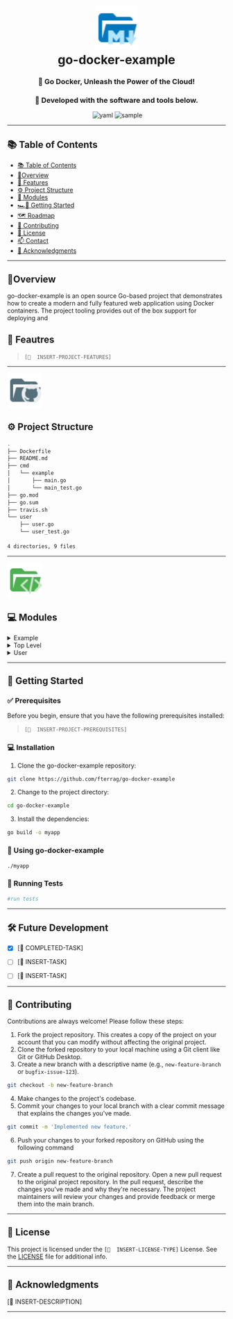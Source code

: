 
<div align="center">
<h1 align="center">
<img src="https://raw.githubusercontent.com/PKief/vscode-material-icon-theme/ec559a9f6bfd399b82bb44393651661b08aaf7ba/icons/folder-markdown-open.svg" width="100" />
<br>
go-docker-example
</h1>
<h3 align="center">📍 Go Docker, Unleash the Power of the Cloud!</h3>
<h3 align="center">🚀 Developed with the software and tools below.</h3>
<p align="center">

<img src="https://img.shields.io/badge/GNU%20Bash-4EAA25.svg?style=for-the-badge&logo=GNU-Bash&logoColor=white" alt="" />
<img src="https://img.shields.io/badge/Markdown-000000.svg?style=for-the-badge&logo=Markdown&logoColor=white" alt="yaml" />
<img src="https://img.shields.io/badge/Go-00ADD8.svg?style=for-the-badge&logo=Go&logoColor=white" alt="sample" />
</p>

</div>

---
## 📚 Table of Contents
- [📚 Table of Contents](#-table-of-contents)
- [📍Overview](#-introdcution)
- [🔮 Features](#-features)
- [⚙️ Project Structure](#project-structure)
- [🧩 Modules](#modules)
- [🏎💨 Getting Started](#-getting-started)
- [🗺 Roadmap](#-roadmap)
- [🤝 Contributing](#-contributing)
- [🪪 License](#-license)
- [📫 Contact](#-contact)
- [🙏 Acknowledgments](#-acknowledgments)

---

## 📍Overview

go-docker-example is an open source Go-based project that demonstrates how to create a modern and fully featured web application using Docker containers. The project tooling provides out of the box support for deploying and

## 🔮 Feautres

> `[📌  INSERT-PROJECT-FEATURES]`

---

<img src="https://raw.githubusercontent.com/PKief/vscode-material-icon-theme/ec559a9f6bfd399b82bb44393651661b08aaf7ba/icons/folder-github-open.svg" width="80" />

## ⚙️ Project Structure

```bash
.
├── Dockerfile
├── README.md
├── cmd
│   └── example
│       ├── main.go
│       └── main_test.go
├── go.mod
├── go.sum
├── travis.sh
└── user
    ├── user.go
    └── user_test.go

4 directories, 9 files
```
---

<img src="https://raw.githubusercontent.com/PKief/vscode-material-icon-theme/ec559a9f6bfd399b82bb44393651661b08aaf7ba/icons/folder-src-open.svg" width="80" />

## 💻 Modules
<details closed><summary>Example</summary>

| File         | Summary                                                                                                                                                                                                                            | Module                   |
|:-------------|:-----------------------------------------------------------------------------------------------------------------------------------------------------------------------------------------------------------------------------------|:-------------------------|
| main.go      | This code is a Go program that creates a user object and prints a greeting to the console using the user's full name.                                                                                                              | cmd/example/main.go      |
| main_test.go | This code is a test for the main() function, which is used to check if the output contains a specific string. It uses the "testing" package, "assert" package, and "log" package to test the main() function and check the output. | cmd/example/main_test.go |

</details>

<details closed><summary>Top Level</summary>

| File      | Summary                                                                                                                                                                                                   | Module    |
|:----------|:----------------------------------------------------------------------------------------------------------------------------------------------------------------------------------------------------------|:----------|
| go.mod    | This module provides an example of how to use Docker with Go. It requires several packages, including go-spew, color, go-colorable, go-isatty, go-difflib, testify, and golang. org/x/sys.                | go.mod    |
| go.sum    | go-spew v1. 1. 0 is a debugging package for Go that provides a deep pretty printer for Go data structures to aid in debugging.                                                                            | go.sum    |
| travis.sh | This code builds a Docker image called "example-builder" with the target "builder", runs unit tests and publishes test coverage to Coveralls, and then builds and runs an app container called "example". | travis.sh |

</details>

<details closed><summary>User</summary>

| File         | Summary                                                                                                                                              | Module            |
|:-------------|:-----------------------------------------------------------------------------------------------------------------------------------------------------|:------------------|
| user.go      | This code creates a User struct with two fields, NameFirst and NameLast, and a GetFullName method which returns the first and last name of the user. | user/user.go      |
| user_test.go | This code tests the GetFullName() function of the User package, which combines the NameFirst and NameLast fields to create a full name.              | user/user_test.go |

</details>
<hr />

## 🚀 Getting Started

### ✅ Prerequisites

Before you begin, ensure that you have the following prerequisites installed:
> `[📌  INSERT-PROJECT-PREREQUISITES]`

### 💻 Installation

1. Clone the go-docker-example repository:
```sh
git clone https://github.com/fterrag/go-docker-example
```

2. Change to the project directory:
```sh
cd go-docker-example
```

3. Install the dependencies:
```sh
go build -o myapp
```

### 🤖 Using go-docker-example

```sh
./myapp
```

### 🧪 Running Tests
```sh
#run tests
```

<hr />

## 🛠 Future Development
- [X] [📌  COMPLETED-TASK]
- [ ] [📌  INSERT-TASK]
- [ ] [📌  INSERT-TASK]


---

## 🤝 Contributing
Contributions are always welcome! Please follow these steps:
1. Fork the project repository. This creates a copy of the project on your account that you can modify without affecting the original project.
2. Clone the forked repository to your local machine using a Git client like Git or GitHub Desktop.
3. Create a new branch with a descriptive name (e.g., `new-feature-branch` or `bugfix-issue-123`).
```sh
git checkout -b new-feature-branch
```
4. Make changes to the project's codebase.
5. Commit your changes to your local branch with a clear commit message that explains the changes you've made.
```sh
git commit -m 'Implemented new feature.'
```
6. Push your changes to your forked repository on GitHub using the following command
```sh
git push origin new-feature-branch
```
7. Create a pull request to the original repository.
Open a new pull request to the original project repository. In the pull request, describe the changes you've made and why they're necessary.
The project maintainers will review your changes and provide feedback or merge them into the main branch.

---

## 🪪 License

This project is licensed under the `[📌  INSERT-LICENSE-TYPE]` License. See the [LICENSE](https://docs.github.com/en/communities/setting-up-your-project-for-healthy-contributions/adding-a-license-to-a-repository) file for additional info.

---

## 🙏 Acknowledgments

[📌  INSERT-DESCRIPTION]


---
